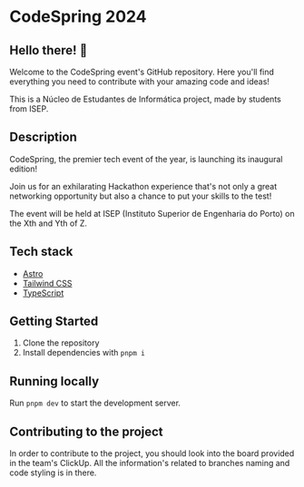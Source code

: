 # CodeSpring 2024

## Hello there! 👋

Welcome to the CodeSpring event's GitHub repository. Here you'll find everything you need to contribute with your amazing code and ideas!

This is a Núcleo de Estudantes de Informática project, made by students from ISEP.

## Description

CodeSpring, the premier tech event of the year, is launching its inaugural edition!

Join us for an exhilarating Hackathon experience that's not only a great networking opportunity but also a chance to put your skills to the test!

The event will be held at ISEP (Instituto Superior de Engenharia do Porto) on the Xth and Yth of Z.

## Tech stack

- [Astro](https://astro.build/)
- [Tailwind CSS](https://tailwindcss.com/)
- [TypeScript](https://www.typescriptlang.org/)

## Getting Started

1. Clone the repository
2. Install dependencies with `pnpm i`

## Running locally

Run `pnpm dev` to start the development server.

## Contributing to the project

In order to contribute to the project, you should look into the board provided in the team's ClickUp. All the information's related to branches naming and code styling is in there.
